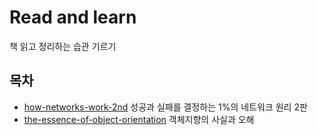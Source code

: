 Read and learn
===

책 읽고 정리하는 습관 기르기

## 목차

- [how-networks-work-2nd](https://github.com/dbgusrb12/read-and-learn/tree/master/how-networks-work) 성공과 실패를 결정하는 1%의 네트워크 원리 2판
- [the-essence-of-object-orientation](https://github.com/dbgusrb12/read-and-learn/tree/master/the-essence-of-object-orientation) 객체지향의 사실과 오해